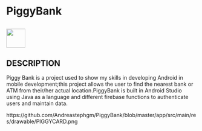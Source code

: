 # PiggyBank

<h2>  <img  src="https://cdn-icons-png.flaticon.com/512/584/584052.png" width="50">  
</h2>
<h2>DESCRIPTION</h2>
<p>Piggy Bank is a project used to show my skills in developing Android in mobile development;this project allows the user to find the nearest bank or ATM from their/her actual location.PiggyBank is built in Android Studio using Java as a language and different firebase functions to authenticate users and maintain data.</p>
<span>https://github.com/Andreastephgm/PiggyBank/blob/master/app/src/main/res/drawable/PIGGYCARD.png</span>
